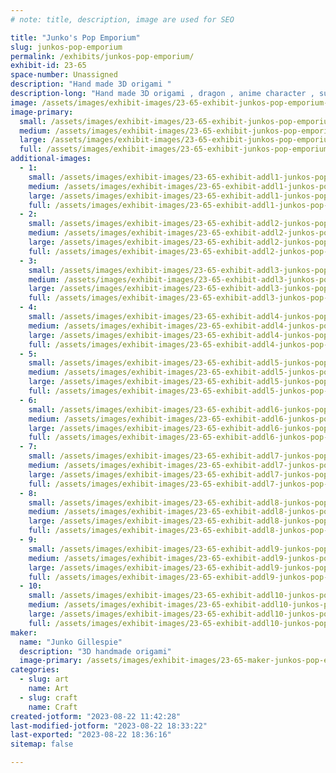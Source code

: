 ```yaml
---
# note: title, description, image are used for SEO

title: "Junko's Pop Emporium"
slug: junkos-pop-emporium
permalink: /exhibits/junkos-pop-emporium/
exhibit-id: 23-65
space-number: Unassigned
description: "Hand made 3D origami "
description-long: "Hand made 3D origami , dragon , anime character , super hero . etc."
image: /assets/images/exhibit-images/23-65-exhibit-junkos-pop-emporium-43-img-7498-5798-large.JPG
image-primary: 
  small: /assets/images/exhibit-images/23-65-exhibit-junkos-pop-emporium-43-img-7498-5798-small.JPG
  medium: /assets/images/exhibit-images/23-65-exhibit-junkos-pop-emporium-43-img-7498-5798-medium.JPG
  large: /assets/images/exhibit-images/23-65-exhibit-junkos-pop-emporium-43-img-7498-5798-large.JPG
  full: /assets/images/exhibit-images/23-65-exhibit-junkos-pop-emporium-43-img-7498-5798-full.JPG
additional-images: 
  - 1:
    small: /assets/images/exhibit-images/23-65-exhibit-addl1-junkos-pop-emporium-10658890-799077343477287-8019670776173796750-o-small.jpg
    medium: /assets/images/exhibit-images/23-65-exhibit-addl1-junkos-pop-emporium-10658890-799077343477287-8019670776173796750-o-medium.jpg
    large: /assets/images/exhibit-images/23-65-exhibit-addl1-junkos-pop-emporium-10658890-799077343477287-8019670776173796750-o-large.jpg
    full: /assets/images/exhibit-images/23-65-exhibit-addl1-junkos-pop-emporium-10658890-799077343477287-8019670776173796750-o-full.jpg
  - 2:
    small: /assets/images/exhibit-images/23-65-exhibit-addl2-junkos-pop-emporium-11154825-905435646174789-5797261565028363797-o-small.jpg
    medium: /assets/images/exhibit-images/23-65-exhibit-addl2-junkos-pop-emporium-11154825-905435646174789-5797261565028363797-o-medium.jpg
    large: /assets/images/exhibit-images/23-65-exhibit-addl2-junkos-pop-emporium-11154825-905435646174789-5797261565028363797-o-large.jpg
    full: /assets/images/exhibit-images/23-65-exhibit-addl2-junkos-pop-emporium-11154825-905435646174789-5797261565028363797-o-full.jpg
  - 3:
    small: /assets/images/exhibit-images/23-65-exhibit-addl3-junkos-pop-emporium-11187181-910197245698629-989753815004012675-o-small.jpg
    medium: /assets/images/exhibit-images/23-65-exhibit-addl3-junkos-pop-emporium-11187181-910197245698629-989753815004012675-o-medium.jpg
    large: /assets/images/exhibit-images/23-65-exhibit-addl3-junkos-pop-emporium-11187181-910197245698629-989753815004012675-o-large.jpg
    full: /assets/images/exhibit-images/23-65-exhibit-addl3-junkos-pop-emporium-11187181-910197245698629-989753815004012675-o-full.jpg
  - 4:
    small: /assets/images/exhibit-images/23-65-exhibit-addl4-junkos-pop-emporium-11225422-950614711656882-712807065031903800-o-small.jpg
    medium: /assets/images/exhibit-images/23-65-exhibit-addl4-junkos-pop-emporium-11225422-950614711656882-712807065031903800-o-medium.jpg
    large: /assets/images/exhibit-images/23-65-exhibit-addl4-junkos-pop-emporium-11225422-950614711656882-712807065031903800-o-large.jpg
    full: /assets/images/exhibit-images/23-65-exhibit-addl4-junkos-pop-emporium-11225422-950614711656882-712807065031903800-o-full.jpg
  - 5:
    small: /assets/images/exhibit-images/23-65-exhibit-addl5-junkos-pop-emporium-120224032-3445087508876244-9115102398444023356-n-small.jpg
    medium: /assets/images/exhibit-images/23-65-exhibit-addl5-junkos-pop-emporium-120224032-3445087508876244-9115102398444023356-n-medium.jpg
    large: /assets/images/exhibit-images/23-65-exhibit-addl5-junkos-pop-emporium-120224032-3445087508876244-9115102398444023356-n-large.jpg
    full: /assets/images/exhibit-images/23-65-exhibit-addl5-junkos-pop-emporium-120224032-3445087508876244-9115102398444023356-n-full.jpg
  - 6:
    small: /assets/images/exhibit-images/23-65-exhibit-addl6-junkos-pop-emporium-12052499-976630719055281-8567768696105850258-o-small.jpg
    medium: /assets/images/exhibit-images/23-65-exhibit-addl6-junkos-pop-emporium-12052499-976630719055281-8567768696105850258-o-medium.jpg
    large: /assets/images/exhibit-images/23-65-exhibit-addl6-junkos-pop-emporium-12052499-976630719055281-8567768696105850258-o-large.jpg
    full: /assets/images/exhibit-images/23-65-exhibit-addl6-junkos-pop-emporium-12052499-976630719055281-8567768696105850258-o-full.jpg
  - 7:
    small: /assets/images/exhibit-images/23-65-exhibit-addl7-junkos-pop-emporium-13301470-1117956001589418-4494421068706791855-o-small.jpg
    medium: /assets/images/exhibit-images/23-65-exhibit-addl7-junkos-pop-emporium-13301470-1117956001589418-4494421068706791855-o-medium.jpg
    large: /assets/images/exhibit-images/23-65-exhibit-addl7-junkos-pop-emporium-13301470-1117956001589418-4494421068706791855-o-large.jpg
    full: /assets/images/exhibit-images/23-65-exhibit-addl7-junkos-pop-emporium-13301470-1117956001589418-4494421068706791855-o-full.jpg
  - 8:
    small: /assets/images/exhibit-images/23-65-exhibit-addl8-junkos-pop-emporium-14409928-1198816133503404-6054715340711696141-o-small.jpg
    medium: /assets/images/exhibit-images/23-65-exhibit-addl8-junkos-pop-emporium-14409928-1198816133503404-6054715340711696141-o-medium.jpg
    large: /assets/images/exhibit-images/23-65-exhibit-addl8-junkos-pop-emporium-14409928-1198816133503404-6054715340711696141-o-large.jpg
    full: /assets/images/exhibit-images/23-65-exhibit-addl8-junkos-pop-emporium-14409928-1198816133503404-6054715340711696141-o-full.jpg
  - 9:
    small: /assets/images/exhibit-images/23-65-exhibit-addl9-junkos-pop-emporium-22-54-exhibit-junkos-pop-emporium-img-0909-2-large-small.jpg
    medium: /assets/images/exhibit-images/23-65-exhibit-addl9-junkos-pop-emporium-22-54-exhibit-junkos-pop-emporium-img-0909-2-large-medium.jpg
    large: /assets/images/exhibit-images/23-65-exhibit-addl9-junkos-pop-emporium-22-54-exhibit-junkos-pop-emporium-img-0909-2-large-large.jpg
    full: /assets/images/exhibit-images/23-65-exhibit-addl9-junkos-pop-emporium-22-54-exhibit-junkos-pop-emporium-img-0909-2-large-full.jpg
  - 10:
    small: /assets/images/exhibit-images/23-65-exhibit-addl10-junkos-pop-emporium-311772571-5681871531864486-66491691245508552-n-small.jpg
    medium: /assets/images/exhibit-images/23-65-exhibit-addl10-junkos-pop-emporium-311772571-5681871531864486-66491691245508552-n-medium.jpg
    large: /assets/images/exhibit-images/23-65-exhibit-addl10-junkos-pop-emporium-311772571-5681871531864486-66491691245508552-n-large.jpg
    full: /assets/images/exhibit-images/23-65-exhibit-addl10-junkos-pop-emporium-311772571-5681871531864486-66491691245508552-n-full.jpg
maker: 
  name: "Junko Gillespie"
  description: "3D handmade origami"
  image-primary: /assets/images/exhibit-images/23-65-maker-junkos-pop-emporium-img-7498-medium.JPG
categories: 
  - slug: art
    name: Art
  - slug: craft
    name: Craft
created-jotform: "2023-08-22 11:42:28"
last-modified-jotform: "2023-08-22 18:33:22"
last-exported: "2023-08-22 18:36:16"
sitemap: false

---
```

